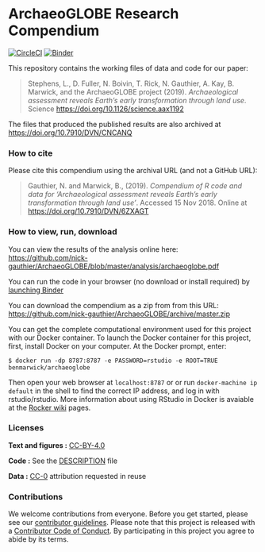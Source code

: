 # ArchaeoGLOBE Research Compendium

[![CircleCI](https://circleci.com/gh/benmarwick/ArchaeoGLOBE.svg?style=svg)](https://circleci.com/gh/benmarwick/ArchaeoGLOBE)  [![Binder](https://mybinder.org/badge_logo.svg)](https://mybinder.org/v2/gh/benmarwick/ArchaeoGLOBE/master?urlpath=rstudio)

This repository contains the working files of data and code for our paper:

> Stephens, L., D. Fuller, N. Boivin, T. Rick, N. Gauthier, A. Kay, B. Marwick, and the ArchaeoGLOBE project (2019). *Archaeological assessment reveals Earth’s early transformation through land use*. Science
> <https://doi.org/10.1126/science.aax1192>

The files that produced the published results are also archived at <https://doi.org/10.7910/DVN/CNCANQ>

### How to cite

Please cite this compendium using the archival URL (and not a GitHub URL):

> Gauthier, N. and Marwick, B., (2019). *Compendium of R code and data for ‘Archaeological assessment reveals Earth’s early transformation through land use’*.
> Accessed 15 Nov 2018. Online at <https://doi.org/10.7910/DVN/6ZXAGT>

### How to view, run, download

You can view the results of the analysis online here: <https://github.com/nick-gauthier/ArchaeoGLOBE/blob/master/analysis/archaeoglobe.pdf>

You can run the code in your browser (no download or install required) by [launching Binder](http://beta.mybinder.org/v2/gh/benmarwick/ArchaeoGLOBE/master?urlpath=rstudio)

You can download the compendium as a zip from from this URL:
<https://github.com/nick-gauthier/ArchaeoGLOBE/archive/master.zip>

You can get the complete computational environment used for this project with our Docker container. To launch the Docker container for this project, first, install Docker on your computer. At the Docker prompt, enter:

```
$ docker run -dp 8787:8787 -e PASSWORD=rstudio -e ROOT=TRUE benmarwick/archaeoglobe
```

Then open your web browser at `localhost:8787` or or run `docker-machine ip default` in the shell to find the correct IP address, and log in with rstudio/rstudio. More information about using RStudio in Docker is avaiable at the [Rocker wiki](https://github.com/rocker-org/rocker/wiki/Using-the-RStudio-image) pages.


### Licenses

**Text and figures :**
[CC-BY-4.0](http://creativecommons.org/licenses/by/4.0/)

**Code :** See the [DESCRIPTION](DESCRIPTION) file

**Data :** [CC-0](http://creativecommons.org/publicdomain/zero/1.0/)
attribution requested in reuse

### Contributions

We welcome contributions from everyone. Before you get started, please
see our [contributor guidelines](CONTRIBUTING.md). Please note that this
project is released with a [Contributor Code of Conduct](CONDUCT.md). By
participating in this project you agree to abide by its terms.


